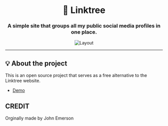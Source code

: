<h1 align="center">🌲 Linktree</h1>
<h3 align="center">A simple site that groups all my public social media profiles in one place.</h3>


<p align="center">
  <img alt="Layout" src="https://user-images.githubusercontent.com/43749971/77254747-c0b54280-6c41-11ea-81a0-a597ee22b56e.png">
</p>

---

## 💡 About the project

This is an open source project that serves as a free alternative to the Linktree website.
- [Demo](https://johnemerson1406.github.io/linktree)

## CREDIT

Orginally made by John Emerson
